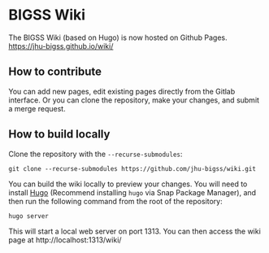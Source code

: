 # BIGSS Wiki

The BIGSS Wiki (based on Hugo) is now hosted on Github Pages.  
https://jhu-bigss.github.io/wiki/

## How to contribute

You can add new pages, edit existing pages directly from the Gitlab interface. Or you can clone the repository, make your changes, and submit a merge request.

## How to build locally

Clone the repository with the `--recurse-submodules`:

```
git clone --recurse-submodules https://github.com/jhu-bigss/wiki.git
```

You can build the wiki locally to preview your changes. You will need to install [Hugo](https://gohugo.io/) (Recommend installing `hugo` via Snap Package Manager), and then run the following command from the root of the repository:

```bash
hugo server
```

This will start a local web server on port 1313. You can then access the wiki page at http://localhost:1313/wiki/